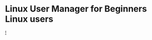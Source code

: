 # Linux User Manager for Beginners Linux users
[!](https://github.com/nu11secur1ty/LinuxUserManager/blob/main/Program/logo/user_manager.jpg)
